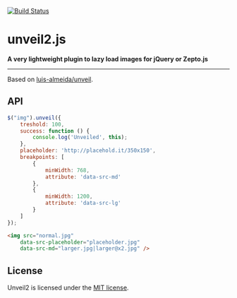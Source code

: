 [![Build Status](https://travis-ci.org/nabble/unveil2.svg?branch=develop)](https://travis-ci.org/nabble/unveil2)

# unveil2.js

__A very lightweight plugin to lazy load images for jQuery or Zepto.js__

--------------

Based on [luis-almeida/unveil](https://github.com/luis-almeida/unveil).

## API

```js
$("img").unveil({
    treshold: 100,
    success: function () {
        console.log('Unveiled', this);
    },
    placeholder: 'http://placehold.it/350x150',
    breakpoints: [
        {
            minWidth: 768,
            attribute: 'data-src-md'
        },
        {
            minWidth: 1200,
            attribute: 'data-src-lg'
        }
    ]
});
```

```html
<img src="normal.jpg"
    data-src-placeholder="placeholder.jpg"
    data-src-md="larger.jpg|larger@x2.jpg" />
```

## License
Unveil2 is licensed under the [MIT license](http://opensource.org/licenses/MIT).
